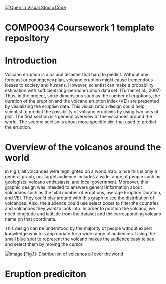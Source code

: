 [![Open in Visual Studio Code](https://classroom.github.com/assets/open-in-vscode-f059dc9a6f8d3a56e377f745f24479a46679e63a5d9fe6f495e02850cd0d8118.svg)](https://classroom.github.com/online_ide?assignment_repo_id=6689081&assignment_repo_type=AssignmentRepo)
# COMP0034 Coursework 1 template repository

# Introduction

Volcano eruption is a natural disaster that hard to predict. Without any forecast or contingency plan, volcano eruption might cause tremendous losses to society and humans. However, scientist can make a probability estimation with sufficient long-period eruption data set. (Turner et al., 2007) Thus, in the project, some dimensions such as the number of eruptions, the duration of the eruption and the volcano eruption index (VEI) are presented by visualizing the eruption data. This visualization design could help scientist to predict the possibility of volcano eruptions by using two sets of plot. The first section is a general overview of the volcanoes around the world. The second section is about more specific plot that used to predict the eruption.


# Overview of the volcanos around the world

In Fig.1, all volcanoes were highlighted on a world map. Since this is only a general graph, our target audience includes a wide range of people such as geologists, volcano enthusiasts, and local government. Moreover, this graphic design was intended to answers general information about volcanoes such as the total number of eruptions, average Eruption Duration, and VEI. They could play around with this graph to see the distribution of volcanoes. Also, the audience could use select boxes to filter the countries and volcanoes they want to look into. In order to position the volcano, we need longitude and latitude from the dataset and the corresponding volcano name on that coordinate. 

This design can be understood by the majority of people without expert knowledge which is appropriate for a wide range of audiences. Using the small blue spot to represent the volcano makes the audience easy to see and select them by moving the cursor.  


![image](https://github.com/ucl-comp0035/comp0034-cw1-g-group-11-1/blob/master/Fig/Fig1.png)
[Fig.1]: Distribution of volcanos all over the world


# Eruption prediciton
